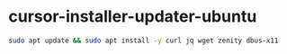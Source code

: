 # cursor-installer-updater-ubuntu

```sh
sudo apt update && sudo apt install -y curl jq wget zenity dbus-x11
```
